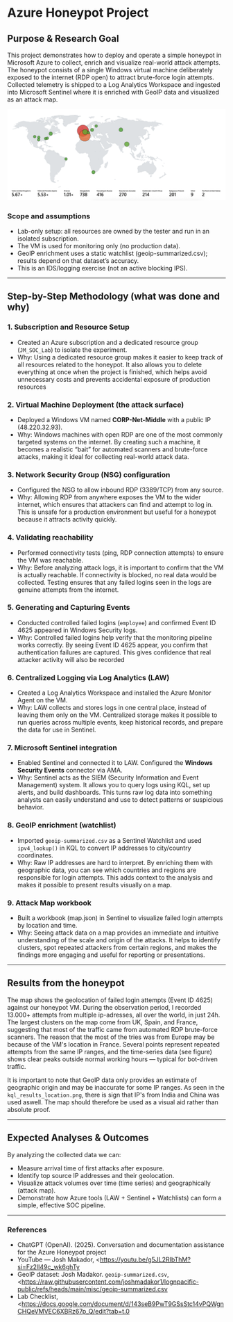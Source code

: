 # Azure Honeypot Project

##  Purpose & Research Goal
This project demonstrates how to deploy and operate a simple honeypot in Microsoft Azure to collect, enrich and visualize real-world attack attempts. The honeypot consists of a single Windows virtual machine deliberately exposed to the internet (RDP open) to attract brute-force login attempts. Collected telemetry is shipped to a Log Analytics Workspace and ingested into Microsoft Sentinel where it is enriched with GeoIP data and visualized as an attack map.

![Attack map](screenshots/attack_map.png)

### Scope and assumptions
- Lab-only setup: all resources are owned by the tester and run in an isolated subscription.  
- The VM is used for monitoring only (no production data).  
- GeoIP enrichment uses a static watchlist (geoip-summarized.csv); results depend on that dataset’s accuracy.  
- This is an IDS/logging exercise (not an active blocking IPS).

---

##  Step-by-Step Methodology (what was done and why)

### 1. Subscription and Resource Setup
- Created an Azure subscription and a dedicated resource group (`JM_SOC_Lab`) to isolate the experiment.  
- Why: Using a dedicated resource group makes it easier to keep track of all resources related to the honeypot. It also allows you to delete everything at once when the project is finished, which helps avoid unnecessary costs and prevents accidental exposure of production resources

### 2. Virtual Machine Deployment (the attack surface)
- Deployed a Windows VM named **CORP-Net-Middle** with a public IP (48.220.32.93).  
- Why: Windows machines with open RDP are one of the most commonly targeted systems on the internet. By creating such a machine, it becomes a realistic “bait” for automated scanners and brute-force attacks, making it ideal for collecting real-world attack data.

### 3. Network Security Group (NSG) configuration
- Configured the NSG to allow inbound RDP (3389/TCP) from any source.  
- Why: Allowing RDP from anywhere exposes the VM to the wider internet, which ensures that attackers can find and attempt to log in. This is unsafe for a production environment but useful for a honeypot because it attracts activity quickly.

### 4. Validating reachability
- Performed connectivity tests (ping, RDP connection attempts) to ensure the VM was reachable.  
- Why: Before analyzing attack logs, it is important to confirm that the VM is actually reachable. If connectivity is blocked, no real data would be collected. Testing ensures that any failed logins seen in the logs are genuine attempts from the internet.

### 5. Generating and Capturing Events
- Conducted controlled failed logins (`employee`) and confirmed Event ID 4625 appeared in Windows Security logs.  
- Why: Controlled failed logins help verify that the monitoring pipeline works correctly. By seeing Event ID 4625 appear, you confirm that authentication failures are captured. This gives confidence that real attacker activity will also be recorded

### 6. Centralized Logging via Log Analytics (LAW)
- Created a Log Analytics Workspace and installed the Azure Monitor Agent on the VM.  
- Why: LAW collects and stores logs in one central place, instead of leaving them only on the VM. Centralized storage makes it possible to run queries across multiple events, keep historical records, and prepare the data for use in Sentinel.


### 7. Microsoft Sentinel integration
- Enabled Sentinel and connected it to LAW. Configured the **Windows Security Events** connector via AMA.  
- Why: Sentinel acts as the SIEM (Security Information and Event Management) system. It allows you to query logs using KQL, set up alerts, and build dashboards. This turns raw log data into something analysts can easily understand and use to detect patterns or suspicious behavior.

### 8. GeoIP enrichment (watchlist)
- Imported `geoip-summarized.csv` as a Sentinel Watchlist and used `ipv4_lookup()` in KQL to convert IP addresses to city/country coordinates.  
- Why: Raw IP addresses are hard to interpret. By enriching them with geographic data, you can see which countries and regions are responsible for login attempts. This adds context to the analysis and makes it possible to present results visually on a map.

### 9. Attack Map workbook
- Built a workbook (map.json) in Sentinel to visualize failed login attempts by location and time.  
- Why: Seeing attack data on a map provides an immediate and intuitive understanding of the scale and origin of the attacks. It helps to identify clusters, spot repeated attackers from certain regions, and makes the findings more engaging and useful for reporting or presentations.




---
## Results from the honeypot
The map shows the geolocation of failed login attempts (Event ID 4625) against our honeypot VM.
During the observation period, I recorded 13.000+ attempts from multiple ip-adresses, all over the world, in just 24h.
The largest clusters on the map come from UK, Spain, and France, suggesting that most of the traffic came from automated RDP brute-force scanners. The reason that the most of the tries was from Europe may be because of the VM's location in France. Several points represent repeated attempts from the same IP ranges, and the time-series data (see figure) shows clear peaks outside normal working hours — typical for bot-driven traffic.

It is important to note that GeoIP data only provides an estimate of geographic origin and may be inaccurate for some IP ranges. As seen in the `kql_results_location.png`, there is sign that IP's from India and China was used aswell. The map should therefore be used as a visual aid rather than absolute proof.


---

##  Expected Analyses & Outcomes
By analyzing the collected data we can:
- Measure arrival time of first attacks after exposure.
- Identify top source IP addresses and their geolocation.
- Visualize attack volumes over time (time series) and geographically (attack map).
- Demonstrate how Azure tools (LAW + Sentinel + Watchlists) can form a simple, effective SOC pipeline.

---
### References

- ChatGPT (OpenAI). (2025). Conversation and documentation assistance for the Azure Honeypot project  
- YouTube — Josh Makador, <https://youtu.be/g5JL2RIbThM?si=Fz2lI49c_wk6ghTy
- GeoIP dataset: Josh Madakor. `geoip-summarized.csv`,  <https://raw.githubusercontent.com/joshmadakor1/lognpacific-public/refs/heads/main/misc/geoip-summarized.csv  
- Lab Checklist, <https://docs.google.com/document/d/143seB9PwT9GSsStc14vPQWgnCHQeVMVEC6XBRz67p_Q/edit?tab=t.0
